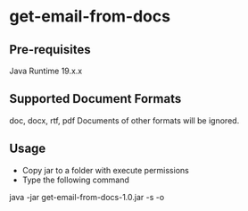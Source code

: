 # get-email-from-docs

## Pre-requisites

Java Runtime 19.x.x

## Supported Document Formats

doc, docx, rtf, pdf
Documents of other formats will be ignored.

## Usage

- Copy jar to a folder with execute permissions
- Type the following command

java -jar get-email-from-docs-1.0.jar -s <path-to-directory-with-docs> -o <path-to-output-directory>